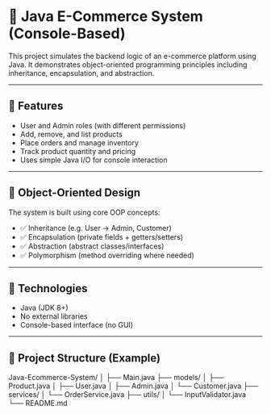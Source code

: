 # 🛒 Java E-Commerce System (Console-Based)

This project simulates the backend logic of an e-commerce platform using Java. It demonstrates object-oriented programming principles including inheritance, encapsulation, and abstraction.

---

## 🚀 Features

- User and Admin roles (with different permissions)
- Add, remove, and list products
- Place orders and manage inventory
- Track product quantity and pricing
- Uses simple Java I/O for console interaction

---

## 🧠 Object-Oriented Design

The system is built using core OOP concepts:

- ✅ Inheritance (e.g. User → Admin, Customer)
- ✅ Encapsulation (private fields + getters/setters)
- ✅ Abstraction (abstract classes/interfaces)
- ✅ Polymorphism (method overriding where needed)

---

## 🧱 Technologies

- Java (JDK 8+)
- No external libraries
- Console-based interface (no GUI)

---

## 📁 Project Structure (Example)

Java-Ecommerce-System/
│
├── Main.java
├── models/
│ ├── Product.java
│ ├── User.java
│ ├── Admin.java
│ └── Customer.java
├── services/
│ └── OrderService.java
├── utils/
│ └── InputValidator.java
└── README.md
